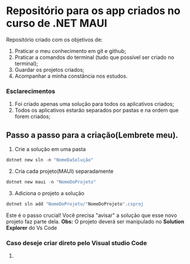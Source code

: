 # Repositório para os app criados no curso de .NET MAUI 
Repositório criado com os objetivos de:
1. Praticar o meu conhecimento em git e github;
2. Praticar a comandos do terminal (tudo que possível ser criado no terminal);
3. Guardar os projetos criados;
4. Acompanhar a minha constância nos estudos.

### Esclarecimentos
1. Foi criado apenas uma solução para todos os aplicativos criados;
2. Todos os aplicativos estarão separados por pastas e na ordem que forem criados;

## Passo a passo para a criação(Lembrete meu).
1. Crie a solução em uma pasta
``` powershell
dotnet new sln -n "NomeDaSolução"
```
2. Cria cada projeto(MAUI) separadamente
``` powershell
dotnet new maui -n "NomeDoProjeto"
```
3. Adiciona o projeto a solução
``` powershell
dotnet sln add "NomeDoProjeto/"NomeDoProjeto".csproj
```
Este é o passo crucial! Você precisa "avisar" a solução que esse novo projeto faz parte dela.
**Obs:** O projeto deverá ser manipulado no **Solution Explorer** do Vs Code
### Caso deseje criar direto pelo Visual studio Code
1. 
